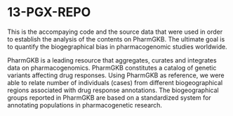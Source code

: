 # 13-PGX-REPO

This is the accompaying code and the source data that were used in order to establish the analysis of the contents on PharmGKB. The ultimate goal is to quantify the biogegraphical bias in pharmacogenomic studies worldwide.

PharmGKB is a leading resource that aggregates, curates and integrates data on pharmacogenomics. PharmGKB constitutes a catalog of genetic variants affecting drug responses. Using PharmGKB as reference, we were able to relate number of individuals (cases) from different biogeographical regions associated with drug response annotations. The biogeographical groups reported in PharmGKB are based on a standardized system for annotating populations in pharmacogenetic research.

